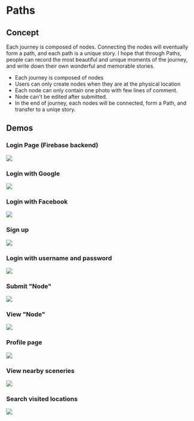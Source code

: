 # Paths

## Concept
Each journey is composed of nodes. Connecting the nodes will eventually form a path, and each path is a unique story.
I hope that through Paths, people can record the most beautiful and unique moments of the journey, and write down their own wonderful and memorable stories.

* Each journey is composed of nodes
* Users can only create nodes when they are at the physical location
* Each node can only contain one photo with few lines of comment.
* Node can't be edited after submitted.
* In the end of journey, each nodes will be connected, form a Path, and transfer to a uniqe story.

## Demos

### Login Page (Firebase backend)
![](https://miro.medium.com/max/484/1*sYj79RFbDFHq5MhBwqfQYA.gif)

### Login with Google
![](https://miro.medium.com/max/475/1*T8vF7JP8CJKYEXZ76o7EyQ.gif)

### Login with Facebook
![](https://miro.medium.com/max/475/1*euj56QFVPwbHxg9H3XchvA.gif)

### Sign up
![](https://miro.medium.com/max/475/1*EmxGSdht-VwSXf5Q16fqPA.gif)

### Login with username and password
![](https://miro.medium.com/max/484/1*fZH_4IkqHRIxowVf6aUOig.gif)

### Submit "Node"
![](https://miro.medium.com/max/484/1*4Ixg6vhV-n6MX3B6urzJbg.gif)

### View "Node"
![](https://miro.medium.com/max/484/1*trpOKdBzsK2L7ljwzu1A9A.gif)

### Profile page
![](https://miro.medium.com/max/484/1*ntnosQ7kCUxCq3uC87V28Q.gif)

### View nearby sceneries
![](https://miro.medium.com/max/484/1*iTk4bQUNDi3RUtgwUg9zUg.gif)

### Search visited locations
![](https://miro.medium.com/max/484/1*wwUJzNncKihuqBMwgKyjnQ.gif)
